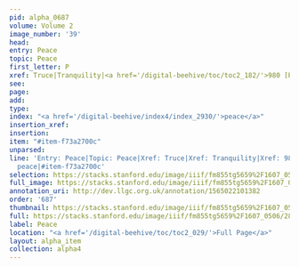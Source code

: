 ```yaml
---
pid: alpha_0687
volume: Volume 2
image_number: '39'
head: 
entry: Peace
topic: Peace
first_letter: P
xref: Truce|Tranquility|<a href='/digital-beehive/toc/toc2_182/'>980 [Peace]</a>
see: 
page: 
add: 
type: 
index: "<a href='/digital-beehive/index4/index_2930/'>peace</a>"
insertion_xref: 
insertion: 
item: "#item-f73a2700c"
unparsed: 
line: 'Entry: Peace|Topic: Peace|Xref: Truce|Xref: Tranquility|Xref: 980 [Peace]|Index:
  peace|#item-f73a2700c'
selection: https://stacks.stanford.edu/image/iiif/fm855tg5659%2F1607_0506/280,2566,3075,535/full/0/default.jpg
full_image: https://stacks.stanford.edu/image/iiif/fm855tg5659%2F1607_0506/full/full/0/default.jpg
annotation_uri: http://dev.llgc.org.uk/annotation/1565022101382
order: '687'
thumbnail: https://stacks.stanford.edu/image/iiif/fm855tg5659%2F1607_0506/280,2566,600,180/250,/0/default.jpg
full: https://stacks.stanford.edu/image/iiif/fm855tg5659%2F1607_0506/280,2566,3075,535/full/0/default.jpg
label: Peace
location: "<a href='/digital-beehive/toc/toc2_029/'>Full Page</a>"
layout: alpha_item
collection: alpha4
---
```

